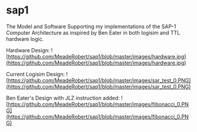 # sap1
The Model and Software Supporting my implementations of the SAP-1 Computer Architecture as inspired by Ben Eater in both logisim and TTL hardware logic.

Hardware Design:
![https://github.com/MeadeRobert/sap1/blob/master/images/hardware.jpg](https://github.com/MeadeRobert/sap1/blob/master/images/hardware.jpg)

Current Logisim Design:
![https://github.com/MeadeRobert/sap1/blob/master/images/sar_test_0.PNG](https://github.com/MeadeRobert/sap1/blob/master/images/sar_test_0.PNG)

Ben Eater's Design with JLZ instruction added:
![https://github.com/MeadeRobert/sap1/blob/master/images/fibonacci_0.PNG](https://github.com/MeadeRobert/sap1/blob/master/images/fibonacci_0.PNG)

